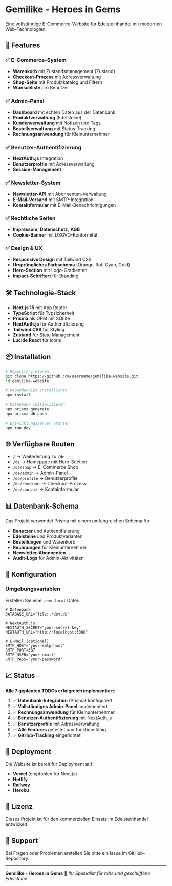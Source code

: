 # Gemilike - Heroes in Gems

Eine vollständige E-Commerce-Website für Edelsteinhandel mit modernen Web-Technologien.

## 🚀 Features

### ✅ E-Commerce-System
- **Warenkorb** mit Zustandsmanagement (Zustand)
- **Checkout-Prozess** mit Adressverwaltung
- **Shop-Seite** mit Produktkatalog und Filtern
- **Wunschliste** pro Benutzer

### ✅ Admin-Panel
- **Dashboard** mit echten Daten aus der Datenbank
- **Produktverwaltung** (Edelsteine)
- **Kundenverwaltung** mit Notizen und Tags
- **Bestellverwaltung** mit Status-Tracking
- **Rechnungsanwendung** für Kleinunternehmer

### ✅ Benutzer-Authentifizierung
- **NextAuth.js** Integration
- **Benutzerprofile** mit Adressverwaltung
- **Session-Management**

### ✅ Newsletter-System
- **Newsletter-API** mit Abonnenten-Verwaltung
- **E-Mail-Versand** mit SMTP-Integration
- **Kontaktformular** mit E-Mail-Benachrichtigungen

### ✅ Rechtliche Seiten
- **Impressum**, **Datenschutz**, **AGB**
- **Cookie-Banner** mit DSGVO-Konformität

### ✅ Design & UX
- **Responsive Design** mit Tailwind CSS
- **Ursprüngliches Farbschema** (Orange-Rot, Cyan, Gold)
- **Hero-Section** mit Logo-Gradienten
- **Impact-Schriftart** für Branding

## 🛠️ Technologie-Stack

- **Next.js 15** mit App Router
- **TypeScript** für Typsicherheit
- **Prisma** als ORM mit SQLite
- **NextAuth.js** für Authentifizierung
- **Tailwind CSS** für Styling
- **Zustand** für State Management
- **Lucide React** für Icons

## 📦 Installation

```bash
# Repository klonen
git clone https://github.com/username/gemilike-website.git
cd gemilike-website

# Dependencies installieren
npm install

# Datenbank initialisieren
npx prisma generate
npx prisma db push

# Entwicklungsserver starten
npm run dev
```

## 🌐 Verfügbare Routen

- `/` → Weiterleitung zu `/de`
- `/de` → Homepage mit Hero-Section
- `/de/shop` → E-Commerce Shop
- `/de/admin` → Admin-Panel
- `/de/profile` → Benutzerprofile
- `/de/checkout` → Checkout-Prozess
- `/de/contact` → Kontaktformular

## 📊 Datenbank-Schema

Das Projekt verwendet Prisma mit einem umfangreichen Schema für:
- **Benutzer** und Authentifizierung
- **Edelsteine** und Produktvarianten
- **Bestellungen** und Warenkorb
- **Rechnungen** für Kleinunternehmer
- **Newsletter-Abonnenten**
- **Audit-Logs** für Admin-Aktivitäten

## 🔧 Konfiguration

### Umgebungsvariablen
Erstellen Sie eine `.env.local` Datei:

```env
# Datenbank
DATABASE_URL="file:./dev.db"

# NextAuth.js
NEXTAUTH_SECRET="your-secret-key"
NEXTAUTH_URL="http://localhost:3000"

# E-Mail (optional)
SMTP_HOST="your-smtp-host"
SMTP_PORT=587
SMTP_USER="your-email"
SMTP_PASS="your-password"
```

## 📈 Status

**Alle 7 geplanten TODOs erfolgreich implementiert:**

1. ✅ **Datenbank-Integration** (Prisma) konfiguriert
2. ✅ **Vollständiges Admin-Panel** implementiert
3. ✅ **Rechnungsanwendung** für Kleinunternehmer
4. ✅ **Benutzer-Authentifizierung** mit NextAuth.js
5. ✅ **Benutzerprofile** mit Adressverwaltung
6. ✅ **Alle Features** getestet und funktionsfähig
7. ✅ **GitHub-Tracking** eingerichtet

## 🚀 Deployment

Die Website ist bereit für Deployment auf:
- **Vercel** (empfohlen für Next.js)
- **Netlify**
- **Railway**
- **Heroku**

## 📝 Lizenz

Dieses Projekt ist für den kommerziellen Einsatz im Edelsteinhandel entwickelt.

## 🤝 Support

Bei Fragen oder Problemen erstellen Sie bitte ein Issue im GitHub-Repository.

---

**Gemilike - Heroes in Gems** 🎯
*Ihr Spezialist für rohe und geschliffene Edelsteine*